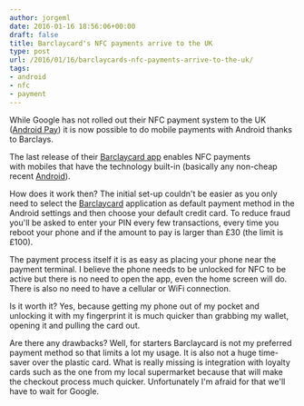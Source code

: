 ```yaml
---
author: jorgeml
date: 2016-01-16 18:56:06+00:00
draft: false
title: Barclaycard's NFC payments arrive to the UK
type: post
url: /2016/01/16/barclaycards-nfc-payments-arrive-to-the-uk/
tags:
- android
- nfc
- payment
---
```


While Google has not rolled out their NFC payment system to the UK ([Android Pay](https://www.android.com/pay/)) it is now possible to do mobile payments with Android thanks to Barclays.

The last release of their [Barclaycard app](https://play.google.com/store/apps/details?id=com.barclays.bca) enables NFC payments with mobiles that have the technology built-in (basically any non-cheap recent [Android](http://www.android.com)).

How does it work then? The initial set-up couldn't be easier as you only need to select the [Barclaycard](https://www.barclaycard.co.uk) application as default payment method in the Android settings and then choose your default credit card. To reduce fraud you'll be asked to enter your PIN every few transactions, every time you reboot your phone and if the amount to pay is larger than £30 (the limit is £100).

The payment process itself it is as easy as placing your phone near the payment terminal. I believe the phone needs to be unlocked for NFC to be active but there is no need to open the app, even the home screen will do. There is also no need to have a cellular or WiFi connection.

Is it worth it? Yes, because getting my phone out of my pocket and unlocking it with my fingerprint it is much quicker than grabbing my wallet, opening it and pulling the card out.

Are there any drawbacks? Well, for starters Barclaycard is not my preferred payment method so that limits a lot my usage. It is also not a huge time-saver over the plastic card. What is really missing is integration with loyalty cards such as the one from my local supermarket because that will make the checkout process much quicker. Unfortunately I'm afraid for that we'll have to wait for Google.
